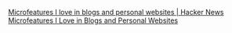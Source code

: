 
[Microfeatures I love in blogs and personal websites | Hacker News](https://news.ycombinator.com/item?id=40774277)
[Microfeatures I Love in Blogs and Personal Websites](https://danilafe.com/blog/blog_microfeatures/)
